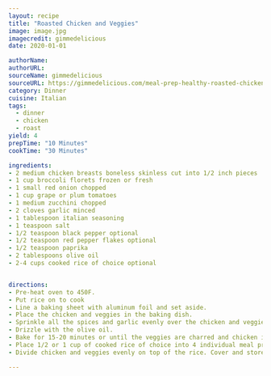```yaml
---
layout: recipe
title: "Roasted Chicken and Veggies" 
image: image.jpg
imagecredit: gimmedelicious
date: 2020-01-01

authorName: 
authorURL: 
sourceName: gimmedelicious
sourceURL: https://gimmedelicious.com/meal-prep-healthy-roasted-chicken-and-veggies/
category: Dinner 
cuisine: Italian 
tags:
  - dinner
  - chicken
  - roast
yield: 4
prepTime: "10 Minutes"
cookTime: "30 Minutes"

ingredients:
- 2 medium chicken breasts boneless skinless cut into 1/2 inch pieces
- 1 cup broccoli florets frozen or fresh
- 1 small red onion chopped
- 1 cup grape or plum tomatoes
- 1 medium zucchini chopped
- 2 cloves garlic minced
- 1 tablespoon italian seasoning
- 1 teaspoon salt
- 1/2 teaspoon black pepper optional
- 1/2 teaspoon red pepper flakes optional
- 1/2 teaspoon paprika
- 2 tablespoons olive oil
- 2-4 cups cooked rice of choice optional


directions:
- Pre-heat oven to 450F. 
- Put rice on to cook
- Line a baking sheet with aluminum foil and set aside.
- Place the chicken and veggies in the baking dish. 
- Sprinkle all the spices and garlic evenly over the chicken and veggies. 
- Drizzle with the olive oil.
- Bake for 15-20 minutes or until the veggies are charred and chicken is tender.
- Place 1/2 or 1 cup of cooked rice of choice into 4 individual meal prep containers. 
- Divide chicken and veggies evenly on top of the rice. Cover and store in the fridge for up to 5 days or freezer up to 2 months.

---
```


